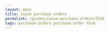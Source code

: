 ```yaml
---
layout: main
title: Issue purchase orders
permalink: /guides/issue-purchase-orders/7210
tags: purchase-orders purchase-order-form
---
```

